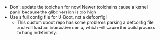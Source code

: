 - Don't update the toolchain for now! Newer toolchains cause a kernel panic because the glibc version is too high
- Use a full config file for U-Boot, not a defconfig!
    - This custom uboot repo has some problems parsing a defconfig file and will load an interactive menu, which will cause the build process to hang indefinitely.
